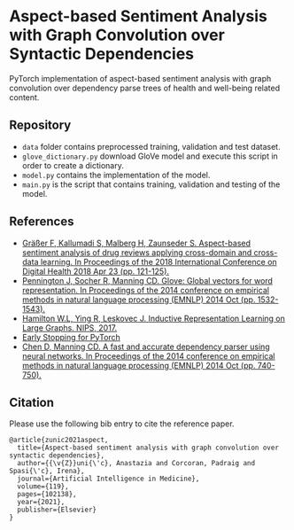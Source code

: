 # Aspect-based Sentiment Analysis with Graph Convolution over Syntactic Dependencies
PyTorch implementation of aspect-based sentiment analysis with graph convolution over dependency parse trees of health and well-being related content.

## Repository
* `data` folder contains preprocessed training, validation and test dataset.
*  `glove_dictionary.py` download GloVe model and execute this script in order to create a dictionary.
* `model.py` contains the implementation of the model.
* `main.py` is the script that contains training, validation and testing of the model.

## References
* [Gräßer F, Kallumadi S, Malberg H, Zaunseder S. Aspect-based sentiment analysis of drug reviews applying cross-domain and cross-data learning. In Proceedings of the 2018 International Conference on Digital Health 2018 Apr 23 (pp. 121-125).](https://archive.ics.uci.edu/ml/datasets/Drug+Review+Dataset+%28Drugs.com%29)
* [Pennington J, Socher R, Manning CD. Glove: Global vectors for word representation. In Proceedings of the 2014 conference on empirical methods in natural language processing (EMNLP) 2014 Oct (pp. 1532-1543).](https://www.aclweb.org/anthology/D14-1162.pdf)
* [Hamilton W.L, Ying R, Leskovec J. Inductive Representation Learning on Large Graphs. NIPS, 2017.](https://papers.nips.cc/paper/2017/file/5dd9db5e033da9c6fb5ba83c7a7ebea9-Paper.pdf)
* [Early Stopping for PyTorch](https://github.com/Bjarten/early-stopping-pytorch)
* [Chen D, Manning CD. A fast and accurate dependency parser using neural networks. In Proceedings of the 2014 conference on empirical methods in natural language processing (EMNLP) 2014 Oct (pp. 740-750).](https://www.aclweb.org/anthology/D14-1082.pdf)


## Citation
Please use the following bib entry to cite the reference paper.
```
@article{zunic2021aspect,
  title={Aspect-based sentiment analysis with graph convolution over syntactic dependencies},
  author={{\v{Z}}uni{\'c}, Anastazia and Corcoran, Padraig and Spasi{\'c}, Irena},
  journal={Artificial Intelligence in Medicine},
  volume={119},
  pages={102138},
  year={2021},
  publisher={Elsevier}
}
```

